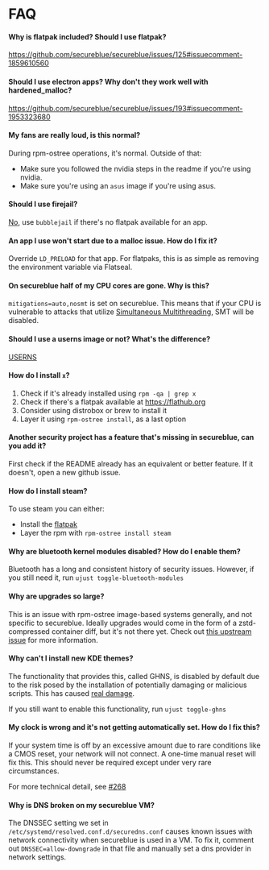 # FAQ

#### Why is flatpak included? Should I use flatpak?

https://github.com/secureblue/secureblue/issues/125#issuecomment-1859610560

#### Should I use electron apps? Why don't they work well with hardened_malloc?

https://github.com/secureblue/secureblue/issues/193#issuecomment-1953323680

#### My fans are really loud, is this normal?

During rpm-ostree operations, it's normal. Outside of that:

- Make sure you followed the nvidia steps in the readme if you're using nvidia.
- Make sure you're using an `asus` image if you're using asus.

#### Should I use firejail?

[No](https://madaidans-insecurities.github.io/linux.html#firejail), use ``bubblejail`` if there's no flatpak available for an app. 

#### An app I use won't start due to a malloc issue. How do I fix it?

Override `LD_PRELOAD` for that app. For flatpaks, this is as simple as removing the environment variable via Flatseal.

#### On secureblue half of my CPU cores are gone. Why is this?

`mitigations=auto,nosmt` is set on secureblue. This means that if your CPU is vulnerable to attacks that utilize [Simultaneous Multithreading](https://en.wikipedia.org/wiki/Simultaneous_multithreading), SMT will be disabled.

#### Should I use a userns image or not? What's the difference?

[USERNS](USERNS.md)

#### How do I install `x`?

1. Check if it's already installed using `rpm -qa | grep x`
2. Check if there's a flatpak available at https://flathub.org
3. Consider using distrobox or brew to install it
4. Layer it using `rpm-ostree install`, as a last option

#### Another security project has a feature that's missing in secureblue, can you add it?

First check if the README already has an equivalent or better feature. If it doesn't, open a new github issue.

#### How do I install steam?

To use steam you can either:

- Install the [flatpak](https://flathub.org/apps/com.valvesoftware.Steam)
- Layer the rpm with `rpm-ostree install steam`

#### Why are bluetooth kernel modules disabled? How do I enable them?

Bluetooth has a long and consistent history of security issues. However, if you still need it, run `ujust toggle-bluetooth-modules`

#### Why are upgrades so large?

This is an issue with rpm-ostree image-based systems generally, and not specific to secureblue. Ideally upgrades would come in the form of a zstd-compressed container diff, but it's not there yet. Check out [this upstream issue](https://github.com/coreos/rpm-ostree/issues/4012) for more information.

#### Why can't I install new KDE themes?

The functionality that provides this, called GHNS, is disabled by default due to the risk posed by the installation of potentially damaging or malicious scripts. This has caused [real damage](https://blog.davidedmundson.co.uk/blog/kde-store-content/). 

If you still want to enable this functionality, run `ujust toggle-ghns`

#### My clock is wrong and it's not getting automatically set. How do I fix this?

If your system time is off by an excessive amount due to rare conditions like a CMOS reset, your network will not connect. A one-time manual reset will fix this. This should never be required except under very rare circumstances.

For more technical detail, see [#268](https://github.com/secureblue/secureblue/issues/268)

#### Why is DNS broken on my secureblue VM?

The DNSSEC setting we set in `/etc/systemd/resolved.conf.d/securedns.conf` causes known issues with network connectivity when secureblue is used in a VM. To fix it, comment out `DNSSEC=allow-downgrade` in that file and manually set a dns provider in network settings.
